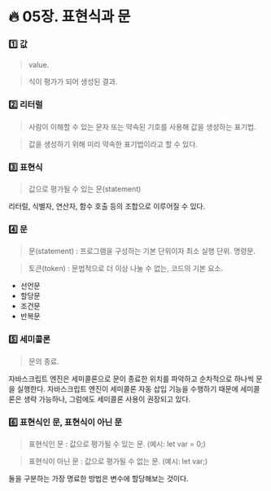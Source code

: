 # :fire: 05장. 표현식과 문

### :one: 값

> value.

> 식이 평가가 되어 생성된 결과.

### :two: 리터럴

> 사람이 이해할 수 있는 문자 또는 약속된 기호를 사용해 값을 생성하는 표기법.

> 값을 생성하기 위해 미리 약속한 표기법이라고 할 수 있다.

### :three: 표현식

> 값으로 평가될 수 있는 문(statement)

리터럴, 식별자, 연산자, 함수 호출 등의 조합으로 이루어질 수 있다.

### :four: 문

> 문(statement) : 프로그램을 구성하는 기본 단위이자 최소 실행 단위. 명령문.

> 토큰(token) : 문법적으로 더 이상 나눌 수 없는, 코드의 기본 요소.

- 선언문
- 할당문
- 조건문
- 반복문

### :five: 세미콜론

> 문의 종료.

자바스크립트 엔진은 세미콜론으로 문이 종료한 위치를 파악하고 순차적으로 하나씩 문을 실행한다. 자바스크립트 엔진이 세미콜론 자동 삽입 기능을 수행하기 때문에 세미콜론은 생략 가능하나, 그럼에도 세미콜론 사용이 권장되고 있다.

### :six: 표현식인 문, 표현식이 아닌 문

> 표현식인 문 : 값으로 평가될 수 있는 문. (예시: let var = 0;)

> 표현식이 아닌 문 : 값으로 평가될 수 없는 문. (예시: let var;)

둘을 구분하는 가장 명료한 방법은 변수에 할당해보는 것이다.